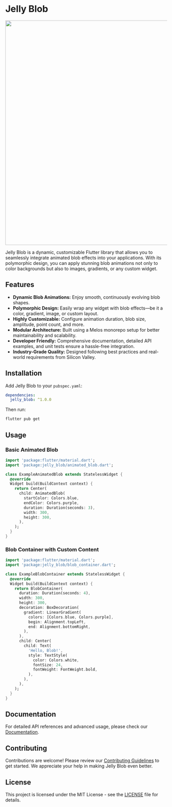 


# Jelly Blob

<image src="https://github.com/user-attachments/assets/762d4026-fb11-4219-86fa-81cb39553ee8" width="700">

Jelly Blob is a dynamic, customizable Flutter library that allows you to seamlessly integrate animated blob effects into your applications. With its polymorphic design, you can apply stunning blob animations not only to color backgrounds but also to images, gradients, or any custom widget.

## Features

- **Dynamic Blob Animations:** Enjoy smooth, continuously evolving blob shapes.
- **Polymorphic Design:** Easily wrap any widget with blob effects—be it a color, gradient, image, or custom layout.
- **Highly Customizable:** Configure animation duration, blob size, amplitude, point count, and more.
- **Modular Architecture:** Built using a Melos monorepo setup for better maintainability and scalability.
- **Developer Friendly:** Comprehensive documentation, detailed API examples, and unit tests ensure a hassle-free integration.
- **Industry-Grade Quality:** Designed following best practices and real-world requirements from Silicon Valley.

## Installation

Add Jelly Blob to your `pubspec.yaml`:

```yaml
dependencies:
  jelly_blob: ^1.0.0
```

Then run:

```bash
flutter pub get
```

## Usage

### Basic Animated Blob

```dart
import 'package:flutter/material.dart';
import 'package:jelly_blob/animated_blob.dart';

class ExampleAnimatedBlob extends StatelessWidget {
  @override
  Widget build(BuildContext context) {
    return Center(
      child: AnimatedBlob(
        startColor: Colors.blue,
        endColor: Colors.purple,
        duration: Duration(seconds: 3),
        width: 300,
        height: 300,
      ),
    );
  }
}
```

### Blob Container with Custom Content

```dart
import 'package:flutter/material.dart';
import 'package:jelly_blob/blob_container.dart';

class ExampleBlobContainer extends StatelessWidget {
  @override
  Widget build(BuildContext context) {
    return BlobContainer(
      duration: Duration(seconds: 4),
      width: 300,
      height: 300,
      decoration: BoxDecoration(
        gradient: LinearGradient(
          colors: [Colors.blue, Colors.purple],
          begin: Alignment.topLeft,
          end: Alignment.bottomRight,
        ),
      ),
      child: Center(
        child: Text(
          'Hello, Blob!',
          style: TextStyle(
            color: Colors.white,
            fontSize: 24,
            fontWeight: FontWeight.bold,
          ),
        ),
      ),
    );
  }
}
```

## Documentation

For detailed API references and advanced usage, please check our [Documentation](https://your-docs-link.com).

## Contributing

Contributions are welcome! Please review our [Contributing Guidelines](CONTRIBUTING.md) to get started. We appreciate your help in making Jelly Blob even better.

## License

This project is licensed under the MIT License - see the [LICENSE](LICENSE) file for details.